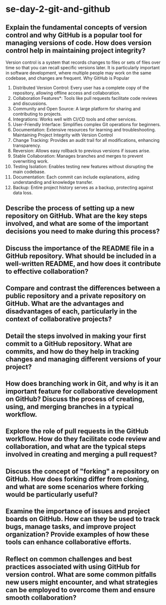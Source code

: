 # se-day-2-git-and-github
## Explain the fundamental concepts of version control and why GitHub is a popular tool for managing versions of code. How does version control help in maintaining project integrity?
Version control is a system that records changes to files or sets of files over time so that you can recall specific versions later. It is particularly important in software development, where multiple people may work on the same codebase, and changes are frequent. 
 Why GitHub is Popular
1. Distributed Version Control: Every user has a complete copy of the repository, allowing offline access and collaboration.
2. Collaboration Features*: Tools like pull requests facilitate code reviews and discussions.
3. Community and Open Source: A large platform for sharing and contributing to projects.
4. Integrations: Works well with CI/CD tools and other services.
5. User-Friendly Interface: Simplifies complex Git operations for beginners.
6. Documentation: Extensive resources for learning and troubleshooting.
 Maintaining Project Integrity with Version Control
1. Change Tracking: Provides an audit trail for all modifications, enhancing transparency.
2. Reversion: Allows easy rollback to previous versions if issues arise.
3. Stable Collaboration: Manages branches and merges to prevent overwriting work.
4. Testing Isolation: Enables testing new features without disrupting the main codebase.
5. Documentation: Each commit can include explanations, aiding understanding and knowledge transfer.
6. Backup: Entire project history serves as a backup, protecting against data loss.

## Describe the process of setting up a new repository on GitHub. What are the key steps involved, and what are some of the important decisions you need to make during this process?

## Discuss the importance of the README file in a GitHub repository. What should be included in a well-written README, and how does it contribute to effective collaboration?

## Compare and contrast the differences between a public repository and a private repository on GitHub. What are the advantages and disadvantages of each, particularly in the context of collaborative projects?

## Detail the steps involved in making your first commit to a GitHub repository. What are commits, and how do they help in tracking changes and managing different versions of your project?

## How does branching work in Git, and why is it an important feature for collaborative development on GitHub? Discuss the process of creating, using, and merging branches in a typical workflow.

## Explore the role of pull requests in the GitHub workflow. How do they facilitate code review and collaboration, and what are the typical steps involved in creating and merging a pull request?

## Discuss the concept of "forking" a repository on GitHub. How does forking differ from cloning, and what are some scenarios where forking would be particularly useful?

## Examine the importance of issues and project boards on GitHub. How can they be used to track bugs, manage tasks, and improve project organization? Provide examples of how these tools can enhance collaborative efforts.

## Reflect on common challenges and best practices associated with using GitHub for version control. What are some common pitfalls new users might encounter, and what strategies can be employed to overcome them and ensure smooth collaboration?
